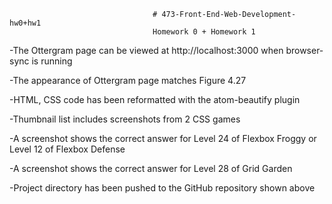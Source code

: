                                     # 473-Front-End-Web-Development-hw0+hw1
                                    Homework 0 + Homework 1

-The Ottergram page can be viewed at http://localhost:3000  when browser-sync is running

-The appearance of Ottergram page matches Figure 4.27

-HTML, CSS code has been reformatted with the atom-beautify plugin

-Thumbnail list includes screenshots from 2 CSS games

-A screenshot shows the correct answer for Level 24 of Flexbox Froggy or
 Level 12 of Flexbox Defense

-A screenshot shows the correct answer for Level 28 of Grid Garden

-Project directory has been pushed to the GitHub repository shown above
